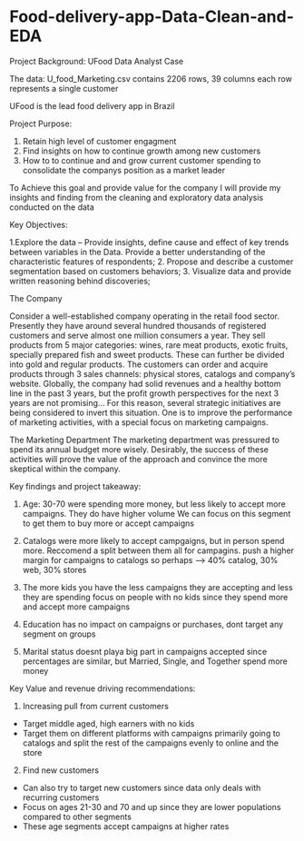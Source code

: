 # Food-delivery-app-Data-Clean-and-EDA

Project Background:
UFood Data Analyst Case

The data:
U_food_Marketing.csv 
contains 2206 rows, 39 columns
each row represents a single customer

UFood is the lead food delivery app in Brazil

Project Purpose:
1. Retain high level of customer engagment
2. Find insights on how to continue growth among new customers
3. How to to continue and and grow current customer spending to consolidate the companys position as a market leader

To Achieve this goal and provide value for the company I will provide my insights and finding from the cleaning and exploratory data analysis conducted on the data




Key Objectives:

1.Explore the data – Provide insights, define cause and effect of key trends between variables in the Data. Provide a better understanding of the characteristic features of respondents;
2. Propose and describe a customer segmentation based on customers behaviors;
3. Visualize data and provide written reasoning behind discoveries;

The Company

Consider a well-established company operating in the retail food sector. Presently they have around several hundred thousands of registered customers and serve almost one million consumers a year. They sell products from 5 major categories: wines, rare meat products, exotic fruits, specially prepared fish and sweet products. These can further be divided into gold and regular products. The customers can order and acquire products through 3 sales channels: physical stores, catalogs and company’s website. Globally, the company had solid revenues and a healthy bottom line in the past 3 years, but the profit growth perspectives for the next 3 years are not promising... For this reason, several strategic initiatives are being considered to invert this situation. One is to improve the performance of marketing activities, with a special focus on marketing campaigns.

The Marketing Department The marketing department was pressured to spend its annual budget more wisely. Desirably, the success of these activities will prove the value of the approach and convince the more skeptical within the company.

Key findings and project takeaway:

1. Age: 30-70 were spending more money, but less likely to accept more campaigns. They do have higher volume
  We can focus on this segment to get them to buy more or accept campaigns

2. Catalogs were more likely to accept campgaigns, but in person spend more. Reccomend a split between them all for campagins. 
push a higher margin for campaigns to catalogs so perhaps --> 40% catalog, 30% web, 30% stores

3. The more kids you have the less campaigns they are accepting and less they are spending
focus on people with no kids since they spend more and accept more campaigns

4. Education has no impact on campaigns or purchases, dont target any segment on groups

5. Marital status doesnt playa big part in campaigns accepted since percentages are similar, but Married, Single, and Together spend more money 

  Key Value and revenue driving recommendations:

1.	Increasing pull from current customers
-	Target middle aged, high earners with no kids
-	Target them on different platforms with campaigns primarily going to catalogs and split the rest of the campaigns evenly to online and the store
  
2.	Find new customers
-	Can also try to target new customers since data only deals with recurring customers
-	Focus on ages 21-30 and 70 and up since they are lower populations compared to other segments
-	These age segments accept campaigns at higher rates



